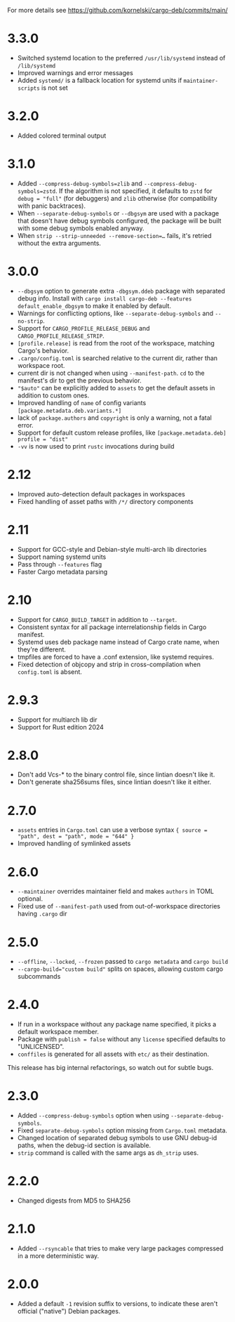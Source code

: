 For more details see https://github.com/kornelski/cargo-deb/commits/main/

# 3.3.0

* Switched systemd location to the preferred `/usr/lib/systemd` instead of `/lib/systemd`
* Improved warnings and error messages
* Added `systemd/` is a fallback location for systemd units if `maintainer-scripts` is not set

# 3.2.0

* Added colored terminal output

# 3.1.0

* Added `--compress-debug-symbols=zlib` and `--compress-debug-symbols=zstd`. If the algorithm is not specified, it defaults to `zstd` for `debug = "full"` (for debuggers) and `zlib` otherwise (for compatibility with panic backtraces).
* When `--separate-debug-symbols` or `--dbgsym` are used with a package that doesn't have debug symbols configured, the package will be built with some debug symbols enabled anyway.
* When `strip --strip-unneeded --remove-section=…` fails, it's retried without the extra arguments.

# 3.0.0

* `--dbgsym` option to generate extra `-dbgsym.ddeb` package with separated debug info.
  Install with `cargo install cargo-deb --features default_enable_dbgsym` to make it enabled by default.
* Warnings for conflicting options, like `--separate-debug-symbols` and `--no-strip`.
* Support for `CARGO_PROFILE_RELEASE_DEBUG` and `CARGO_PROFILE_RELEASE_STRIP`.
* `[profile.release]` is read from the root of the workspace, matching Cargo's behavior.
* `.cargo/config.toml` is searched relative to the current dir, rather than workspace root.
* current dir is not changed when using `--manifest-path`. `cd` to the manifest's dir to get the previous behavior.
* `"$auto"` can be explicitly added to `assets` to get the default assets in addition to custom ones.
* Improved handling of `name` of config variants `[package.metadata.deb.variants.*]`
* lack of `package.authors` and `copyright` is only a warning, not a fatal error.
* Support for default custom release profiles, like `[package.metadata.deb] profile = "dist"`
* `-vv` is now used to print `rustc` invocations during build

# 2.12

* Improved auto-detection default packages in workspaces
* Fixed handling of asset paths with `/*/` directory components

# 2.11

* Support for GCC-style and Debian-style multi-arch lib directories
* Support naming systemd units
* Pass through `--features` flag
* Faster Cargo metadata parsing

# 2.10

* Support for `CARGO_BUILD_TARGET` in addition to `--target`.
* Consistent syntax for all package interrelationship fields in Cargo manifest.
* Systemd uses deb package name instead of Cargo crate name, when they're different.
* tmpfiles are forced to have a .conf extension, like systemd requires.
* Fixed detection of objcopy and strip in cross-compilation when `config.toml` is absent.

# 2.9.3

* Support for multiarch lib dir
* Support for Rust edition 2024

# 2.8.0

* Don't add Vcs-* to the binary control file, since lintian doesn't like it.
* Don't generate sha256sums files, since lintian doesn't like it either.

# 2.7.0

* `assets` entries in `Cargo.toml` can use a verbose syntax `{ source = "path", dest = "path", mode = "644" }`
* Improved handling of symlinked assets

# 2.6.0

 * `--maintainer` overrides maintainer field and makes `authors` in TOML optional.
 * Fixed use of `--manifest-path` used from out-of-workspace directories having `.cargo` dir

# 2.5.0

 * `--offline`, `--locked`, `--frozen` passed to `cargo metadata` and `cargo build`
 * `--cargo-build="custom build"` splits on spaces, allowing custom cargo subcommands

# 2.4.0

 * If run in a workspace without any package name specified, it picks a default workspace member.
 * Package with `publish = false` without any `license` specified defaults to "UNLICENSED".
 * `conffiles` is generated for all assets with `etc/` as their destination.

This release has big internal refactorings, so watch out for subtle bugs.

# 2.3.0

 * Added `--compress-debug-symbols` option when using `--separate-debug-symbols`.
 * Fixed `separate-debug-symbols` option missing from `Cargo.toml` metadata.
 * Changed location of separated debug symbols to use GNU debug-id paths, when the debug-id section is available.
 * `strip` command is called with the same args as `dh_strip` uses.

# 2.2.0

 * Changed digests from MD5 to SHA256

# 2.1.0

 * Added `--rsyncable` that tries to make very large packages compressed in a more deterministic way.

# 2.0.0

 * Added a default `-1` revision suffix to versions, to indicate these aren't official ("native") Debian packages.

